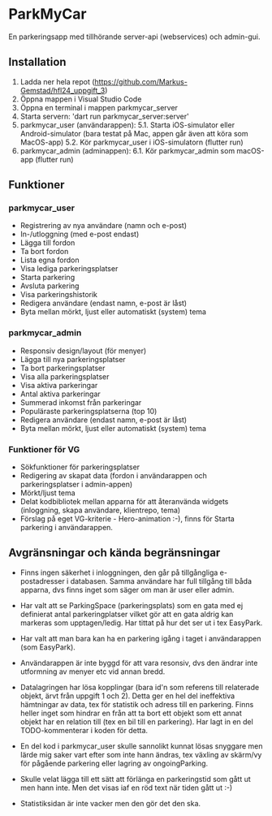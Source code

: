 # ParkMyCar

En parkeringsapp med tillhörande server-api (webservices) och admin-gui.

## Installation

1. Ladda ner hela repot (https://github.com/Markus-Gemstad/hfl24_uppgift_3)
2. Öppna mappen i Visual Studio Code
3. Öppna en terminal i mappen parkmycar_server
4. Starta servern: 'dart run parkmycar_server:server'
5. parkmycar_user (användarappen):
5.1. Starta iOS-simulator eller Android-simulator (bara testat på Mac, appen går även att köra som MacOS-app)
5.2. Kör parkmycar_user i iOS-simulatorn (flutter run)
6. parkmycar_admin (adminappen):
6.1. Kör parkmycar_admin som macOS-app (flutter run)

## Funktioner
### parkmycar_user

- Registrering av nya användare (namn och e-post)
- In-/utloggning (med e-post endast)
- Lägga till fordon
- Ta bort fordon
- Lista egna fordon
- Visa lediga parkeringsplatser
- Starta parkering
- Avsluta parkering
- Visa parkeringshistorik
- Redigera användare (endast namn, e-post är låst)
- Byta mellan mörkt, ljust eller automatiskt (system) tema

### parkmycar_admin

- Responsiv design/layout (för menyer)
- Lägga till nya parkeringsplatser
- Ta bort parkeringsplatser
- Visa alla parkeringsplatser
- Visa aktiva parkeringar
- Antal aktiva parkeringar
- Summerad inkomst från parkeringar
- Populäraste parkeringsplatserna (top 10)
- Redigera användare (endast namn, e-post är låst)
- Byta mellan mörkt, ljust eller automatiskt (system) tema

### Funktioner för VG

- Sökfunktioner för parkeringsplatser
- Redigering av skapat data (fordon i användarappen och parkeringsplatser i admin-appen)
- Mörkt/ljust tema
- Delat kodbibliotek mellan apparna för att återanvända widgets (inloggning, skapa användare, klientrepo, tema)
- Förslag på eget VG-kriterie - Hero-animation :-), finns för Starta parkering i användarappen.

## Avgränsningar och kända begränsningar

- Finns ingen säkerhet i inloggningen, den går på tillgångliga e-postadresser i databasen. Samma användare har full tillgång till båda apparna, dvs finns inget som säger om man är user eller admin. 

- Har valt att se ParkingSpace (parkeringsplats) som en gata med ej definierat antal parkeringplatser vilket gör att en gata aldrig kan markeras som upptagen/ledig. Har tittat på hur det ser ut i tex EasyPark.

- Har valt att man bara kan ha en parkering igång i taget i användarappen (som EasyPark).

- Användarappen är inte byggd för att vara resonsiv, dvs den ändrar inte utformning av menyer etc vid annan bredd.

- Datalagringen har lösa kopplingar (bara id'n som referens till relaterade objekt, ärvt från uppgift 1 och 2). Detta ger en hel del ineffektiva hämtningar av data, tex för statistik och adress till en parkering. Finns heller inget som hindrar en från att ta bort ett objekt som ett annat objekt har en relation till (tex en bil till en parkering). Har lagt in en del TODO-kommenterar i koden för detta.

- En del kod i parkmycar_user skulle sannolikt kunnat lösas snyggare men lärde mig saker vart efter som inte hann ändras, tex växling av skärm/vy för pågående parkering eller lagring av ongoingParking.

- Skulle velat lägga till ett sätt att förlänga en parkeringstid som gått ut men hann inte. Men det visas iaf en röd text när tiden gått ut :-)

- Statistiksidan är inte vacker men den gör det den ska.
